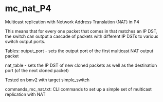 mc_nat_P4
=====================

Multicast replication with Network Address Translation (NAT) in P4

This means that for every one packet that comes in that matches
an IP DST, the switch can output a cascade of packets with
different IP DSTs to various switch output ports.

Tables:
output_port - sets the output port of the first multicast NAT output packet

nat_table - sets the IP DST of new cloned packets as well as the
 destination port (of the next cloned packet)

Tested on bmv2 with target simple_switch

commands_mc_nat.txt: CLI commands to set up a simple set of multicast
replication with NAT
